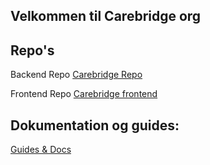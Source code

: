 ## Velkommen til Carebridge org

## Repo's
Backend Repo
[Carebridge Repo](https://github.com/Carebridge-org/Carebridge)

Frontend Repo
[Carebridge frontend](https://github.com/Carebridge-org/Carebridge-frontend)



## Dokumentation og guides:
[Guides & Docs](https://carebridge.mintlify.app/)



